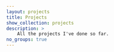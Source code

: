 ```yaml
---
layout: projects
title: Projects
show_collection: projects
description: >
    All the projects I've done so far.
no_groups: true
---
```

